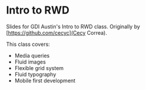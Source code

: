# Intro to RWD
Slides for GDI Austin's Intro to RWD class. Originally by [https://github.com/cecyc](Cecy Correa).

This class covers:

* Media queries
* Fluid images
* Flexible grid system
* Fluid typography
* Mobile first development